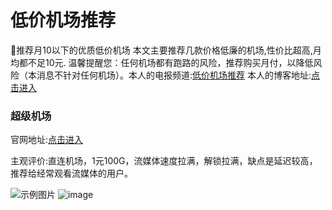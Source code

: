 # 低价机场推荐
🚀推荐月10以下的优质低价机场
本文主要推荐几款价格低廉的机场,性价比超高,月均都不足10元. 温馨提醒您：任何机场都有跑路的风险，推荐购买月付，以降低风险（本消息不针对任何机场）。本人的电报频道:[低价机场推荐](https://t.me/dijiajichangtuijian)
本人的博客地址:[点击进入 ](https://sites.google.com/view/dijiajichang)
### 超级机场

官网地址:[点击进入 ](https://www.chaojicloud.com/#/register?code=uWZXAcLR)

主观评价:直连机场，1元100G，流媒体速度拉满，解锁拉满，缺点是延迟较高，推荐给经常观看流媒体的用户。

![示例图片](https://lh5.googleusercontent.com/VNxi5xzEaMlWFh92tCtStk88-SUrSBQdGA75ht0h8-gpSsjfdswzyg6pMijtG5gkMVlqVQWnDlw3ryknEWrkjqU3NS84MP4IZ1aa2HA9icPpwBESEr43ZnIkPyX7PBGj6g=w1280)
![image](https://github.com/KaWaIDeSuNe/dijiajichang/assets/34272737/97c1482c-136b-4799-8ebe-df6cf681b9f8)
